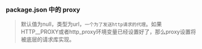 ### package.json 中的 proxy

> 默认值为null，类型为url，`一个为了发送http请求的代理`。如果HTTP__PROXY或者http_proxy环境变量已经设置好了，那么proxy设置将被底层的请求库实现。